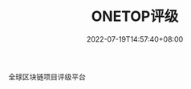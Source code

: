 ﻿---
weight: 
title: "ONETOP评级"
description: "全球区块链项目评级平台"
date: 2022-07-19T14:57:40+08:00
lastmod: 2022-07-19T14:57:40+08:00
draft: false
authors: ["Simon"]
featuredImage: "onetoppingji.jpg"
link: "http://mp.weixin.qq.com/profile?src=3&timestamp=1658211322&ver=1&signature=NkdtwoVXEBM8fYlZklqordOySHpTykm*muq0eVk6cpBtg4sLLEuNCoe0UVBsPfvyIrzJ4GvBexAlX*0-uArIUA=="
tags: ["微信公众号","ONETOP评级"]
categories: ["navigation"]
navigation: ["微信公众号"]
lightgallery: true
toc: true
pinned: false
recommend: false
recommend1: false
---
全球区块链项目评级平台
